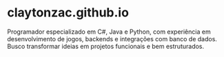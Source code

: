 # claytonzac.github.io
Programador especializado em C#, Java e Python, com experiência em desenvolvimento de jogos, backends e integrações com banco de dados. Busco transformar ideias em projetos funcionais e bem estruturados.
